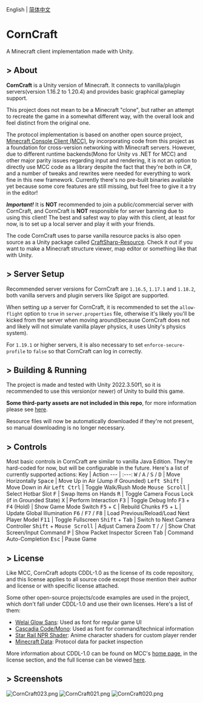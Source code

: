 English | [简体中文](README.zh-CN.md)

# CornCraft
A Minecraft client implementation made with Unity.

## > About
**CornCraft** is a Unity version of Minecraft. It connects to vanilla/plugin servers(version 1.16.2 to 1.20.4) and provides basic graphical gameplay support.

This project does not mean to be a Minecraft "clone", but rather an attempt to recreate the game in a somewhat different way, with the overall look and feel distinct from the original one.

The protocol implementation is based on another open source project, [Minecraft Console Client (MCC)](https://github.com/MCCTeam/Minecraft-Console-Client), by incorporating code from this project as a foundation for cross-version networking with Minecraft servers. However, due to different runtime backends(Mono for Unity vs .NET for MCC) and other major parity issues regarding input and rendering, it is not an option to directly use MCC code as a library despite the fact that they're both in C#, and a number of tweaks and rewrites were needed for everything to work fine in this new framework. Currently there's no pre-built binaries available yet because some core features are still missing, but feel free to give it a try in the editor!

***Important!*** It is **NOT** recommended to join a public/commercial server with CornCraft, and CornCraft is **NOT** responsible for server banning due to using this client! The best and safest way to play with this client, at least for now, is to set up a local server and play it with your friends.

The code CornCraft uses to parse vanilla resource packs is also open source as a Unity package called [CraftSharp-Resource](https://github.com/DevBobcorn/CraftSharp-Resource). Check it out if you want to make a Minecraft structure viewer, map editor or something like that with Unity.

## > Server Setup
Recommended server versions for CornCraft are <code>1.16.5</code>, <code>1.17.1</code> and <code>1.18.2</code>, both vanilla servers and plugin servers like Spigot are supported.

When setting up a server for CornCraft, it is recommended to set the <code>allow-flight</code> option to <code>true</code> in <code>server.properties</code> file, otherwise it's likely you'll be kicked from the server when moving around(because CornCraft does not and likely will not simulate vanilla player physics, it uses Unity's physics system).

For <code>1.19.1</code> or higher servers, it is also necessary to set <code>enforce-secure-profile</code> to <code>false</code> so that CornCraft can log in correctly.

## > Building & Running
The project is made and tested with Unity 2022.3.50f1, so it is recommended to use this version(or newer) of Unity to build this game.

**Some third-party assets are not included in this repo**, for more information please see [here](./Assets/Third%20Party%20Assets.md).

Resource files will now be automatically downloaded if they're not present, so manual downloading is no longer necessary.

## > Controls
Most basic controls in CornCraft are similar to vanilla Java Edition. They're hard-coded for now, but will be configurable in the future. Here's a list of currently supported actions:
Key                                                       | Action
---                                                       | :---:
<kbd>W</kbd> / <kbd>A</kbd> / <kbd>S</kbd> / <kbd>D</kbd> | Move Horizontally
<kbd>Space</kbd>                                          | Move Up in Air (Jump if Grounded)
<kbd>Left Shift</kbd>                                     | Move Down in Air
<kbd>Left Ctrl</kbd>                                      | Toggle Walk/Rush Mode
<kbd>Mouse Scroll</kbd>                                   | Select Hotbar Slot
<kbd>F</kbd>                                              | Swap Items on Hands
<kbd>R</kbd>                                              | Toggle Camera Focus Lock (if in Grounded State)
<kbd>X</kbd>                                              | Perform Interaction
<kbd>F3</kbd>                                             | Toggle Debug Info
<kbd>F3</kbd> + <kbd>F4</kbd> (Hold)                      | Show Game Mode Switch
<kbd>F5</kbd> + <kbd>C</kbd>                              | Rebuild Chunks
<kbd>F5</kbd> + <kbd>L</kbd>                              | Update Global Illumination
<kbd>F6</kbd> / <kbd>F7</kbd> / <kbd>F8</kbd>             | Load Previous/Reload/Load Next Player Model
<kbd>F11</kbd>                                            | Toggle Fullscreen
<kbd>Shift</kbd> + <kbd>Tab</kbd>                         | Switch to Next Camera Controller
<kbd>Shift</kbd> + <kbd>Mouse Scroll</kbd>                | Adjust Camera Zoom
<kbd>T</kbd> / <kbd>/</kbd>                               | Show Chat Screen/Input Command
<kbd>P</kbd>                                              | Show Packet Inspector Screen
<kbd>Tab</kbd>                                            | Command Auto-Completion
<kbd>Esc</kbd>                                            | Pause Game

## > License
Like MCC, CornCraft adopts CDDL-1.0 as the license of its code repository, and this license applies to all source code except those mention their author and license or with specific license attached.

Some other open-source projects/code examples are used in the project, which don't fall under CDDL-1.0 and use their own licenses. Here's a list of them:
* [Welai Glow Sans](https://github.com/welai/glow-sans): Used as font for regular game UI
* [Cascadia Code/Mono](https://github.com/microsoft/cascadia-code): Used as font for command/technical information
* [Star Rail NPR Shader](https://github.com/stalomeow/StarRailNPRShader): Anime character shaders for custom player render
* [Minecraft Data](https://github.com/PrismarineJS/minecraft-data): Protocol data for packet inspection

More information about CDDL-1.0 can be found on MCC's [home page](https://github.com/MCCTeam/Minecraft-Console-Client), in the license section, and the full license can be viewed [here](http://opensource.org/licenses/CDDL-1.0).

## > Screenshots
![CornCraft023.png](https://s2.loli.net/2024/11/21/1FfCQGPeIHslMdA.png)
![CornCraft021.png](https://s2.loli.net/2024/10/28/kas4ZD8cgrfb6xn.png)
![CornCraft020.png](https://s2.loli.net/2024/10/28/xFVCbJNwH6qAZ2E.png)
